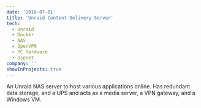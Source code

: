 ```yaml
---
date: '2016-07-01'
title: 'Unraid Content Delivery Server'
tech:
  - Unraid
  - Docker
  - NAS
  - OpenVPN
  - PC Hardware
  - Usenet
company: ''
showInProjects: true
---
```


An Unraid NAS server to host various applications online. Has redundant data storage, and a UPS and acts as a media server, a VPN gateway, and a Windows VM.
